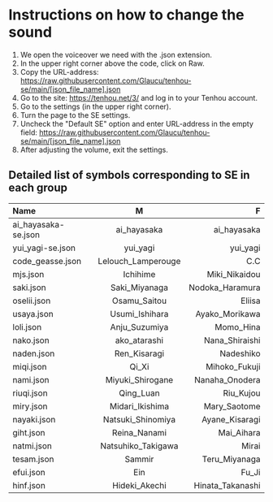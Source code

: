 # __Instructions on how to change the sound__
1. We open the voiceover we need with the .json extension.
2. In the upper right corner above the code, click on Raw.
3. Copy the URL-address: https://raw.githubusercontent.com/Glaucu/tenhou-se/main/[json_file_name].json
4. Go to the site: https://tenhou.net/3/ and log in to your Tenhou account.
5. Go to the settings (in the upper right corner).
6. Turn the page to the SE settings.
7. Uncheck the "Default SE" option and enter URL-address in the empty field: https://raw.githubusercontent.com/Glaucu/tenhou-se/main/[json_file_name].json
8. After adjusting the volume, exit the settings.

## __Detailed list of symbols corresponding to SE in each group__
Name|  M  |  F  
:---|:---:|-----:
ai_hayasaka-se.json|ai_hayasaka|ai_hayasaka
yui_yagi-se.json|yui_yagi|yui_yagi
code_geasse.json|Lelouch_Lamperouge|C.C
mjs.json|Ichihime|Miki_Nikaidou
saki.json|Saki_Miyanaga|Nodoka_Haramura
oselii.json|Osamu_Saitou|Eliisa
usaya.json|Usumi_Ishihara|Ayako_Morikawa
loli.json|Anju_Suzumiya|Momo_Hina
nako.json|ako_atarashi|Nana_Shiraishi
naden.json|Ren_Kisaragi|Nadeshiko
miqi.json|Qi_Xi|Mihoko_Fukuji
nami.json|Miyuki_Shirogane|Nanaha_Onodera
riuqi.json|Qing_Luan|Riu_Kujou
miry.json|Midari_Ikishima|Mary_Saotome
nayaki.json|Natsuki_Shinomiya|Ayane_Kisaragi
giht.json|Reina_Nanami|Mai_Aihara
natmi.json|Natsuhiko_Takigawa|Mirai
tesam.json|Sammir|Teru_Miyanaga
efui.json|Ein|Fu_Ji
hinf.json|Hideki_Akechi|Hinata_Takanashi